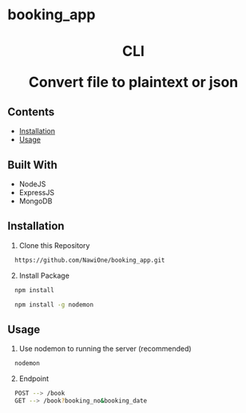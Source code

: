 # booking_app

<!-- @format -->

 <h1  align="center">CLI
 <br>
 <p>Convert file to plaintext or json</p>
 </h1>
  
## Contents
- [Installation](#installation-for-development)
- [Usage](#usage)


## Built With
- NodeJS
- ExpressJS
- MongoDB

## Installation

1. Clone this Repository

```sh
  https://github.com/NawiOne/booking_app.git
```

2. Install Package

```sh
  npm install
```

```sh
  npm install -g nodemon 
```


## Usage

1. Use nodemon to running the server (recommended)

```sh
  nodemon
```


2. Endpoint

```sh
  POST --> /book
  GET --> /book?booking_no&booking_date
```
